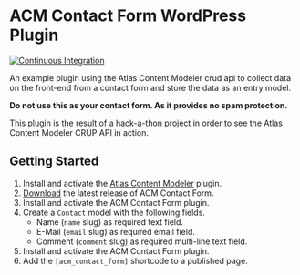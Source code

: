 # ACM Contact Form WordPress Plugin

[![Continuous Integration](https://github.com/rfmeier/acm-contact-form/actions/workflows/main.yml/badge.svg)](https://github.com/rfmeier/acm-contact-form/actions/workflows/main.yml)

An example plugin using the Atlas Content Modeler crud api to collect data on the front-end from a contact form and store the data as an entry model.

**Do not use this as your contact form. As it provides no spam protection.**

This plugin is the result of a hack-a-thon project in order to see the Atlas Content Modeler CRUP API in action.

## Getting Started
1. Install and activate the [Atlas Content Modeler](https://wordpress.org/plugins/atlas-content-modeler/) plugin.
2. [Download](https://github.com/rfmeier/acm-contact-form/releases) the latest release of ACM Contact Form.
3. Install and activate the ACM Contact Form plugin.
4. Create a `Contact` model with the following fields.
    - Name (`name` slug) as required text field.
    - E-Mail (`email` slug) as required email field.
    - Comment (`comment` slug) as required multi-line text field.
5. Install and activate the ACM Contact Form plugin.
6. Add the `[acm_contact_form]` shortcode to a published page.
